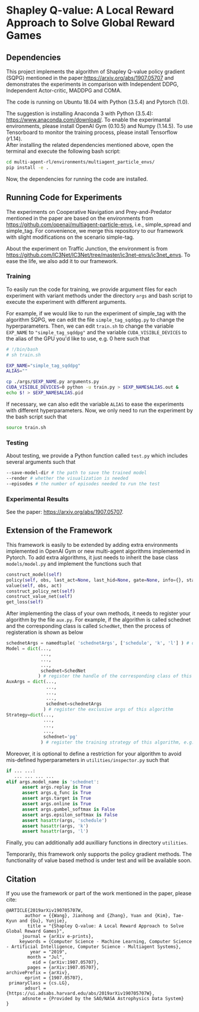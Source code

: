 # Shapley Q-value: A Local Reward Approach to Solve Global Reward Games

## Dependencies
This project implements the algorithm of Shapley Q-value policy gradient (SQPG) mentioned in the paper:https://arxiv.org/abs/1907.05707 and demonstrates the experiments in comparison with Independent DDPG, Independent Actor-critic, MADDPG and COMA.  

The code is running on Ubuntu 18.04 with Python (3.5.4) and Pytorch (1.0).

The suggestion is installing Anaconda 3 with Python (3.5.4): https://www.anaconda.com/download/.
To enable the experimantal environments, please install OpenAI Gym (0.10.5) and Numpy (1.14.5).
To use Tensorboard to monitor the training process, please install Tensorflow (r1.14).  
After installing the related dependencies mentioned above, open the terminal and execute the following bash script:
```bash
cd multi-agent-rl/environments/multiagent_particle_envs/
pip install -e .
```

Now, the dependencies for running the code are installed.

## Running Code for Experiments
The experiments on Cooperative Navigation and Prey-and-Predator mentioned in the paper are based on the environments from https://github.com/openai/multiagent-particle-envs, i.e., simple_spread and simple_tag. For convenience, we merge this repository to our framework with slight modifications on the scenario simple-tag.

About the experiment on Traffic Junction, the environment is from https://github.com/IC3Net/IC3Net/tree/master/ic3net-envs/ic3net_envs. To ease the life, we also add it to our framework.

### Training
To easily run the code for training, we provide argument files for each experiment with variant methods under the directory `args` and bash script to execute the experiment with different arguments.

For example, if we would like to run the experiment of simple_tag with the algorithm SQPG, we can edit the file `simple_tag_sqddpg.py` to change the hyperparameters. Then, we can edit `train.sh` to change the variable `EXP_NAME` to `"simple_tag_sqddpg"` and the variable `CUDA_VISIBLE_DEVICES` to the alias of the GPU you'd like to use, e.g. 0 here such that
```bash
# !/bin/bash
# sh train.sh

EXP_NAME="simple_tag_sqddpg"
ALIAS=""

cp ./args/$EXP_NAME.py arguments.py
CUDA_VISIBLE_DEVICES=0 python -u train.py > $EXP_NAME$ALIAS.out &
echo $! > $EXP_NAME$ALIAS.pid
```

If necessary, we can also edit the variable `ALIAS` to ease the experiments with different hyperparameters.
Now, we only need to run the experiment by the bash script such that
```bash
source train.sh
```

### Testing
About testing, we provide a Python function called `test.py` which includes several arguments such that
```bash
--save-model-dir # the path to save the trained model
--render # whether the visualization is needed
--episodes # the number of episodes needed to run the test
```

### Experimental Results
See the paper: https://arxiv.org/abs/1907.05707.

## Extension of the Framework
This framework is easily to be extended by adding extra environments implemented in OpenAI Gym or new multi-agent algorithms implemented in Pytorch. To add extra algorithms, it just needs to inherit the base class `models/model.py` and implement the functions such that
```python
construct_model(self)
policy(self, obs, last_act=None, last_hid=None, gate=None, info={}, stat={})
value(self, obs, act)
construct_policy_net(self)
construct_value_net(self)
get_loss(self)
```

After implementing the class of your own methods, it needs to register your algorithm by the file `aux.py`. For example, if the algorithm is called schednet and the corresponding class is called `SchedNet`, then the process of registeration is shown as below
```python
schednetArgs = namedtuple( 'schednetArgs', ['schedule', 'k', 'l'] ) # define the exclusive hyperparameters of this algorithm
Model = dict(...,
             ...,
             ...,
             ...,
             schednet=SchedNet
            ) # register the handle of the corresponding class of this algorithm
AuxArgs = dict(...,
               ...,
               ...,
               ...,
               schednet=schednetArgs
              ) # register the exclusive args of this algorithm
Strategy=dict(...,
              ...,
              ...,
              ...,
              schednet='pg'
             ) # register the training strategy of this algorithm, e.g., 'pg' or 'q'
```

Moreover, it is optional to define a restriction for your algorithm to avoid mis-defined hyperparameters in `utilities/inspector.py` such that
```python
if ... ...:
   ... ... ... ...
elif args.model_name is 'schednet':
      assert args.replay is True
      assert args.q_func is True
      assert args.target is True
      assert args.online is True
      assert args.gumbel_softmax is False
      assert args.epsilon_softmax is False
      assert hasattr(args, 'schedule')
      assert hasattr(args, 'k')
      assert hasattr(args, 'l')
```

Finally, you can additionally add auxilliary functions in directory `utilities`.

Temporarily, this framework only supports the policy gradient methods. The functionality of value based method is under test and will be available soon.

## Citation
If you use the framework or part of the work mentioned in the paper, please cite:
```
@ARTICLE{2019arXiv190705707W,
       author = {{Wang}, Jianhong and {Zhang}, Yuan and {Kim}, Tae-Kyun and {Gu}, Yunjie},
        title = "{Shapley Q-value: A Local Reward Approach to Solve Global Reward Games}",
      journal = {arXiv e-prints},
     keywords = {Computer Science - Machine Learning, Computer Science - Artificial Intelligence, Computer Science - Multiagent Systems},
         year = "2019",
        month = "Jul",
          eid = {arXiv:1907.05707},
        pages = {arXiv:1907.05707},
archivePrefix = {arXiv},
       eprint = {1907.05707},
 primaryClass = {cs.LG},
       adsurl = {https://ui.adsabs.harvard.edu/abs/2019arXiv190705707W},
      adsnote = {Provided by the SAO/NASA Astrophysics Data System}
}
```
